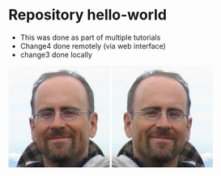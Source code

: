 # Repository hello-world
* This was done as part of multiple tutorials
* Change4 done remotely (via web interface)
* change3 done locally

![Whodat](kq.jpg)
![Whodat](qk.jpg)
